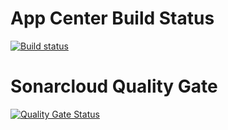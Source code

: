 # App Center Build Status 

[![Build status](https://build.appcenter.ms/v0.1/apps/2b055295-8241-4599-9ed4-1f4bd2121e3b/branches/master/badge)](https://appcenter.ms)

# Sonarcloud Quality Gate  

[![Quality Gate Status](https://sonarcloud.io/api/project_badges/measure?project=Babazon_hydrationapp&metric=alert_status)](https://sonarcloud.io/dashboard?id=Babazon_hydrationapp)
